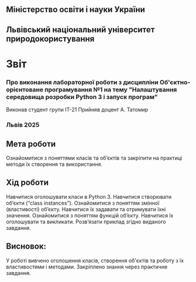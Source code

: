## Міністерство освіти і науки України

## Львівський національний університет природокористування
# Звіт 
### Про виконання лабораторної роботи з дисципліни Об'єктно-орієнтоване програмування №1 на тему "Налаштування середовища розробки Python 3 і запуск програм"
Виконав студент групи ІТ-21
Прийняв доцент А. Татомир
### Львів 2025

## Мета роботи 
Ознайомитися з поняттями класів та об’єктів та закріпити на практиці методи їх створення та використання.


## Хід роботи
Навчитися оголошувати класи в Python 3. Навчитися створювати об’єкти (“class instances”). Ознайомитися з поняттям змінної (властивості) обʼєкту. Навчитися їх
задавати та отримувати їхні значення. Ознайомитися з поняттям функцій об’єкту. Навчитися їх оголошувати
та викликати. Розв’язати приклад згідно виданого завдання.

## Висновок: 
У роботі вивчено оголошення класів, створення об'єктів та роботу з їх властивостями і методами. Закріплено знання через практичне завдання.
